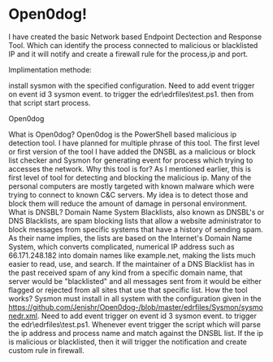 # Open0dog!
I have created the basic Network based Endpoint Dectection and Response Tool. Which can identify the process connected to malicious or blacklisted IP and it will notify and create a firewall rule for the process,ip and port.

Implimentation methode:

install sysmon with the specified configuration. Need to add event trigger on event id  3 sysmon event. to trigger the edr\edrfiles\test.ps1. then from that script start process. 

Open0dog

What is Open0dog?
Open0dog is the PowerShell based malicious ip detection tool. I have planned for multiple phrase of this tool. The first level or first version of the tool I have added the DNSBL as a malicious or block list checker and Sysmon for generating event for process which trying to accesses the network.
Why this tool is for?
 As I mentioned earlier, this is first level of tool for detecting and blocking the malicious ip.  Many of the personal computers are mostly targeted with known malware which were trying to connect to known C&C servers.  My idea is to detect those and block them will reduce the amount of damage in personal environment.
What is DNSBL?
Domain Name System Blacklists, also known as DNSBL's or DNS Blacklists, are spam blocking lists that allow a website administrator to block messages from specific systems that have a history of sending spam. As their name implies, the lists are based on the Internet's Domain Name System, which converts complicated, numerical IP address such as 66.171.248.182 into domain names like example.net, making the lists much easier to read, use, and search. If the maintainer of a DNS Blacklist has in the past received spam of any kind from a specific domain name, that server would be "blacklisted" and all messages sent from it would be either flagged or rejected from all sites that use that specific list.
How the tool works?
Sysmon must install in all system with the configuration given in the https://github.com/Jenishr/Open0dog-/blob/master/edrfiles/Sysmon/sysmonedr.xml.
Need to add event trigger on event id 3 sysmon event. to trigger the edr\edrfiles\test.ps1.
Whenever event trigger the script which will parse the ip address and process name and match against the DNSBL list. If the ip is malicious or blacklisted, then it will trigger the notification and create custom rule in firewall.

